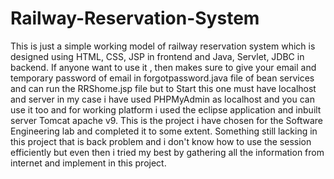 # Railway-Reservation-System
This is just a simple working model of railway reservation system which is designed using HTML, CSS, JSP in frontend and Java, Servlet, JDBC in backend. If anyone want to use it , then makes sure to give your email and temporary password of email in forgotpassword.java file of bean services and can run the RRShome.jsp file but to Start this one must have localhost and server in my case i have used PHPMyAdmin as localhost and you can use it too and for working platform i used the eclipse application and inbuilt server Tomcat apache v9.
This is the project i have chosen for the Software Engineering lab and completed it to some extent.
Something still lacking in this project that is back problem and i don't know how to use the session efficiently but even then i tried my best by gathering all the information from internet and implement in this project.
